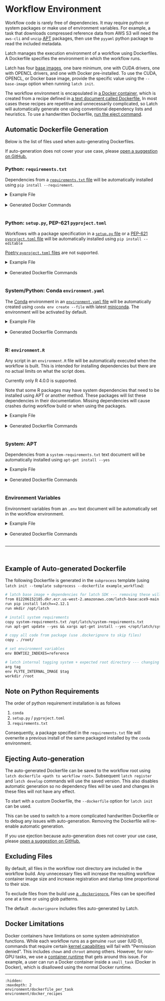# Workflow Environment

Workflow code is rarely free of dependencies. It may require python or system packages or make use of environment variables. For example, a task that downloads compressed reference data from AWS S3 will need the `aws-cli` and `unzip` [APT](https://en.wikipedia.org/wiki/APT_(software)) packages, then use the `pyyaml` python package to read the included metadata.

Latch manages the execution environment of a workflow using Dockerfiles. A Dockerfile specifies the environment in which the workflow runs.

Latch has four [base images](https://docs.docker.com/build/building/base-images/), one bare minimum, one with CUDA drivers, one with OPENCL drivers, and one with Docker pre-installed. To use the CUDA, OPENCL, or Docker base image, provide the specific value using the `--base-image` option when running `latch init`.

The workflow environment is encapsulated in [a Docker container](https://en.wikipedia.org/wiki/Docker_(software)), which is created from a recipe defined in [a text document called Dockerfile.](https://docs.docker.com/engine/reference/builder/) In most cases these recipes are repetitive and unnecessarily complicated, so Latch will automatically generate one using conventional dependency lists and heuristics. To use a handwritten Dockerfile, [run the eject command](#ejecting-auto-generation).

## Automatic Dockerfile Generation

Below is the list of files used when auto-generating Dockerfiles.

If auto-generation does not cover your use case, please [open a suggestion on GitHub.](https://github.com/latchbio/latch/issues)

### Python: `requirements.txt`

Dependencies from a [`requirements.txt` file](https://pip.pypa.io/en/stable/reference/requirements-file-format/) will be automatically installed using `pip install --requirement`.

<details>
<summary>Example File</summary>

```
boto3==1.20.24
boto3-stubs[s3,sts,sns,ses,logs]
kubernetes
awscli==1.22.24
```
</details>
<br />

<details>
<summary>Generated Docker Commands</summary>

```Dockerfile
copy requirements.txt /opt/latch/requirements.txt
run pip install --requirement /opt/latch/requirements.txt
```
</details>
<br />

### Python: `setup.py`, PEP-621 `pyproject.toml`

Workflows with a package specification in a [`setup.py` file](https://docs.python.org/3/distutils/setupscript.html) or a [PEP-621 `pyproject.toml` file](https://peps.python.org/pep-0621/) will be automatically installed using `pip install --editable`

[Poetry `pyproject.toml` files](https://python-poetry.org/docs/pyproject/) are not supported.

<details>
<summary>Example File</summary>

```python
from setuptools import setup

setup(
    name='alphafold',
    version='2.2.3',
    author='DeepMind',
    ...
)
```
</details>
<br />

<details>
<summary>Generated Dockerfile Commands</summary>

```Dockerfile
copy . /root/
run pip install --editable /root/
```
</details>
<br />

### System/Python: Conda `environment.yaml`

The [Conda](https://docs.conda.io/en/latest/) environment in an [`environment.yaml` file](https://conda.io/projects/conda/en/latest/user-guide/tasks/manage-environments.html#create-env-file-manually) will be automatically created using `conda env create --file` with latest [miniconda](https://docs.conda.io/en/latest/miniconda.html). The environment will be activated by default.

<details>
<summary>Example File</summary>

```yaml
name: workflow
channels:
  - conda-forge
  - defaults
dependencies:
  - python=3.7
  - bwakit=0.7.17
variables:
  reference: ~/covid19
```
</details>
<br />

<details>
<summary>Generated Dockerfile Commands</summary>

```Dockerfile
env CONDA_DIR /opt/conda
env PATH=$CONDA_DIR/bin:$PATH

run apt-get update --yes && \
    apt-get install --yes curl && \
    curl --remote-name https://repo.anaconda.com/miniconda/Miniconda3-latest-Linux-x86_64.sh && \
    mkdir /root/.conda && \
    # docs for -b and -p flags: https://docs.anaconda.com/anaconda/install/silent-mode/#linux-macos
    bash Miniconda3-latest-Linux-x86_64.sh -b -p /opt/conda && \
    rm -f Miniconda3-latest-Linux-x86_64.sh && \
    conda init bash

copy environment.yaml /opt/latch/environment.yaml
run conda env create --file /opt/latch/environment.yaml --name workflow

shell ["conda", "run", "--name", "workflow", "/bin/bash", "-c"]
run pip install --upgrade latch
```
</details>
<br />

### R: `environment.R`

Any script in an `environment.R` file will be automatically executed when the workflow is built. This is intended for installing dependencies but there are no actual limits on what the script does.

Currently only R 4.0.0 is supported.

Note that some R packages may have system dependencies that need to be installed using APT or another method. These packages will list these dependencies in their documentation. Missing dependencies will cause crashes during workflow build or when using the packages.

<details>
<summary>Example File</summary>

```R
install.packages("RCurl")
install.packages("BiocManager")

BiocManager::install("S4Vectors")
```
</details>
<br />

<details>
<summary>Generated Dockerfile Commands</summary>

```Dockerfile
run apt-get update --yes && \
    apt-get install --yes software-properties-common && \
    add-apt-repository "deb http://cloud.r-project.org/bin/linux/debian buster-cran40/" && \
    apt-get install --yes r-base r-base-dev libxml2-dev libcurl4-openssl-dev libssl-dev wget

copy environment.R /opt/latch/environment.R
run Rscript /opt/latch/environment.R
```
</details>
<br />

### System: APT

Dependencies from a `system-requirements.txt` text document will be automatically installed using `apt-get install --yes`

<details>
<summary>Example File</summary>

```
autoconf
samtools
```
</details>
<br />


<details>
<summary>Generated Dockerfile Commands</summary>

```Dockerfile
copy system-requirements.txt /opt/latch/system-requirements.txt
run apt-get update --yes && \
    xargs apt-get install --yes < /opt/latch/system-requirements.txt
```
</details>
<br />

### Environment Variables
Environment variables from an `.env` text document will be automatically set in the workflow environment.

<details>
<summary>Example File</summary>

```
BOWTIE2_INDEXES=reference
PATH="/root/bowtie2:$PATH"
```
</details>
<br />

<details>
<summary>Generated Dockerfile Commands</summary>

```Dockerfile
env BOWTIE2_INDEXES="reference"
env PATH="/root/bowtie2:$PATH"
```
</details>
<br />

---
<br>

## Example of Auto-generated Dockerfile

The following Dockerfile is generated in the `subprocess` template (using `latch init --template subprocess --dockerfile example_workflow`):

```Dockerfile
# latch base image + dependencies for latch SDK --- removing these will break the workflow
from 812206152185.dkr.ecr.us-west-2.amazonaws.com/latch-base:ace9-main
run pip install latch==2.12.1
run mkdir /opt/latch

# install system requirements
copy system-requirements.txt /opt/latch/system-requirements.txt
run apt-get update --yes && xargs apt-get install --yes </opt/latch/system-requirements.txt

# copy all code from package (use .dockerignore to skip files)
copy . /root/

# set environment variables
env BOWTIE2_INDEXES=reference

# latch internal tagging system + expected root directory --- changing these lines will break the workflow
arg tag
env FLYTE_INTERNAL_IMAGE $tag
workdir /root
```

## Note on Python Requirements

The order of python requirement installation is as follows
1. `conda`
2. `setup.py` / `pyproject.toml`
3. `requirements.txt`

Consequently, a package specified in the `requirements.txt` file will overwrite a previous install of the same packaged installed by the `conda` environment. 

## Ejecting Auto-generation

The auto-generated Dockerfile can be saved to the workflow root using `latch dockerfile <path to workflow root>`. Subsequent `latch register` and `latch develop` commands will use the saved version. This also disables automatic generation so no dependency files will be used and changes in these files will not have any effect.

To start with a custom Dockerfile, the `--dockerfile` option for `latch init` can be used.

This can be used to switch to a more complicated handwritten Dockerfile or to debug any issues with auto-generation. Removing the Dockerfile will re-enable automatic generation.

If you use ejection because auto-generation does not cover your use case, please [open a suggestion on GitHub.](https://github.com/latchbio/latch/issues)

## Excluding Files

By default, all files in the workflow root directory are included in the workflow build. Any unnecessary files will increase the resulting workflow container image size and increase registration and startup time proportional to their size.

To exclude files from the build use [a `.dockerignore`.](https://docs.docker.com/engine/reference/builder/#dockerignore-file) Files can be specified one at a time or using glob patterns.

The default `.dockerignore` includes files auto-generated by Latch.

## Docker Limitations

Docker containers have limitations on some system administration functions. While each workflow runs as a genuine `root` user (UID 0), commands that require certain [kernel capabilities](https://man7.org/linux/man-pages/man7/capabilities.7.html) will fail with "Permission denied". This includes `chown` and `chroot` among others. However, for non-GPU tasks, we use a [container runtime](https://github.com/nestybox/sysbox) that gets around this issue. For example, a user can run a Docker container inside a `small_task` (Docker in Docker), which is disallowed using the normal Docker runtime. 

---

```{toctree}
:hidden:
:maxdepth: 2
environment/dockerfile_per_task
environment/docker_recipes
```
